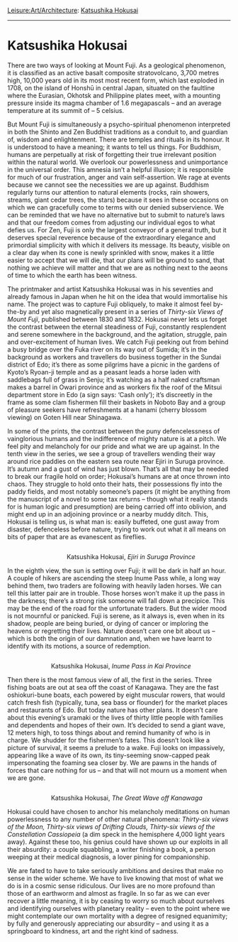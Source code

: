 [Leisure:](https://www.theschooloflife.com/thebookoflife/category/leisure/)[Art/Architecture](https://www.theschooloflife.com/thebookoflife/category/leisure/artarchitecture/): [Katsushika Hokusai](https://www.theschooloflife.com/thebookoflife/katsushika-hokusai/)

* * *

# Katsushika Hokusai

There are two ways of looking at Mount Fuji. As a geological phenomenon, it is classified as an active basalt composite stratovolcano, 3,700 metres high, 10,000 years old in its most most recent form, which last exploded in 1708, on the island of Honshū in central Japan, situated on the faultline where the Eurasian, Okhotsk and Philippine plates meet, with a mounting pressure inside its magma chamber of 1.6 megapascals – and an average temperature at its summit of – 5 celsius.

But Mount Fuji is simultaneously a psycho-spiritual phenomenon interpreted in both the Shinto and Zen Buddhist traditions as a conduit to, and guardian of, wisdom and enlightenment. There are temples and rituals in its honour. It is understood to have a meaning; it wants to tell us things. For Buddhism, humans are perpetually at risk of forgetting their true irrelevant position within the natural world. We overlook our powerlessness and unimportance in the universal order. This amnesia isn’t a helpful illusion; it is responsible for much of our frustration, anger and vain self-assertion. We rage at events because we cannot see the necessities we are up against. Buddhism regularly turns our attention to natural elements (rocks, rain showers, streams, giant cedar trees, the stars) because it sees in these occasions on which we can gracefully come to terms with our denied subservience. We can be reminded that we have no alternative but to submit to nature’s laws and that our freedom comes from adjusting our individual egos to what defies us. For Zen, Fuji is only the largest conveyor of a general truth, but it deserves special reverence because of the extraordinary elegance and primordial simplicity with which it delivers its message. Its beauty, visible on a clear day when its cone is newly sprinkled with snow, makes it a little easier to accept that we will die, that our plans will be ground to sand, that nothing we achieve will matter and that we are as nothing next to the aeons of time to which the earth has been witness.

The printmaker and artist Katsushika Hokusai was in his seventies and already famous in Japan when he hit on the idea that would immortalise his name. The project was to capture Fuji obliquely, to make it almost feel by-the-by and yet also magnetically present in a series of _Thirty-six Views of Mount Fuji_, published between 1830 and 1832. Hokusai never lets us forget the contrast between the eternal steadiness of Fuji, constantly resplendent and serene somewhere in the background, and the agitation, struggle, pain and over-excitement of human lives. We catch Fuji peeking out from behind a busy bridge over the Fuka river on its way out of Sumida; it’s in the background as workers and travellers do business together in the Sundai district of Edo; it’s there as some pilgrims have a picnic in the gardens of Kyoto’s Ryoan-ji temple and as a peasant leads a horse laden with saddlebags full of grass in Senju; it’s watching as a half naked craftsman makes a barrel in Owari province and as workers fix the roof of the Mitsui department store in Edo (a sign says: ‘Cash only’); it’s discreetly in the frame as some clam fishermen fill their baskets in Noboto Bay and a group of pleasure seekers have refreshments at a hanami (cherry blossom viewing) on Goten Hill near Shinagawa.

In some of the prints, the contrast between the puny defencelessness of vainglorious humans and the indifference of mighty nature is at a pitch. We feel pity and melancholy for our pride and what we are up against. In the tenth view in the series, we see a group of travellers wending their way around rice paddies on the eastern sea route near Ejiri in Suruga province. It’s autumn and a gust of wind has just blown. That’s all that may be needed to break our fragile hold on order; Hokusai’s humans are at once thrown into chaos. They struggle to hold onto their hats, their possessions fly into the paddy fields, and most notably someone’s papers (it might be anything from the manuscript of a novel to some tax returns – though what it really stands for is human logic and presumption) are being carried off into oblivion, and might end up in an adjoining province or a nearby muddy ditch. This, Hokusai is telling us, is what man is: easily buffeted, one gust away from disaster, defenceless before nature, trying to work out what it all means on bits of paper that are as evanescent as fireflies.

<figure class="aligncenter"><img src="https://lh3.googleusercontent.com/soBtJZW4gfPseYHgPpgZ5_ikc26xE-zJSQJCmu9wYwOg611naKOIEn0ViUSjMdch43ge5ye35Hg6WHt8pOTN0QxH56iGrN_zN_1f_9AIcF7LyOoJ9wEE9flMQ8GAHAi-uiP4bOvR" alt=""></figure>

&nbsp;&nbsp;&nbsp;&nbsp;&nbsp;&nbsp;&nbsp;&nbsp;&nbsp;&nbsp;&nbsp;&nbsp;&nbsp;&nbsp;&nbsp;&nbsp;&nbsp;&nbsp;&nbsp;&nbsp;&nbsp;&nbsp;&nbsp;&nbsp;&nbsp;&nbsp;&nbsp;&nbsp;&nbsp;&nbsp;&nbsp;&nbsp;&nbsp;&nbsp;Katsushika Hokusai, _Ejiri in Suruga Province_

In the eighth view, the sun is setting over Fuji; it will be dark in half an hour. A couple of hikers are ascending the steep Inume Pass while, a long way behind them, two traders are following with heavily laden horses. We can tell this latter pair are in trouble. Those horses won’t make it up the pass in the darkness; there’s a strong risk someone will fall down a precipice. This may be the end of the road for the unfortunate traders. But the wider mood is not mournful or panicked. Fuji is serene, as it always is, even when in its shadow, people are being buried, or dying of cancer or imploring the heavens or regretting their lives. Nature doesn’t care one bit about us – which is both the origin of our damnation and, when we have learnt to identify with its motions, a source of redemption.

<figure class="aligncenter"><img src="https://lh6.googleusercontent.com/q9ganjVOVsYuNNLqP6YRHzs6O--97FD4R1OHTabD8iJOgK6PxqijJ3YZ0LiswcCAykPlX6nC9Ji3Ouy4DNyp2ctsNvKve2NDt98MTOwXGdbXt82YnlG3VqYZrkxi5akuKbMWv_-e" alt=""></figure>

&nbsp;&nbsp;&nbsp;&nbsp;&nbsp;&nbsp;&nbsp;&nbsp;&nbsp;&nbsp;&nbsp;&nbsp;&nbsp;&nbsp;&nbsp;&nbsp;&nbsp;&nbsp;&nbsp;&nbsp;&nbsp;&nbsp;&nbsp;&nbsp;&nbsp;Katsushika Hokusai, _Inume Pass in Kai Province_

Then there is the most famous view of all, the first in the series. Three fishing boats are out at sea off the coast of Kanagawa. They are the fast oshiokuri-bune boats, each powered by eight muscular rowers, that would catch fresh fish (typically, tuna, sea bass or flounder) for the market places and restaurants of Edo. But today nature has other plans. It doesn’t care about this evening’s uramaki or the lives of thirty little people with families and dependents and hopes of their own. It’s decided to send a giant wave, 12 meters high, to toss things about and remind humanity of who is in charge. We shudder for the fishermen’s fates. This doesn’t look like a picture of survival, it seems a prelude to a wake. Fuji looks on impassively, appearing like a wave of its own, its tiny-seeming snow-capped peak impersonating the foaming sea closer by. We are pawns in the hands of forces that care nothing for us – and that will not mourn us a moment when we are gone.&nbsp;

<figure class="aligncenter"><img src="https://lh4.googleusercontent.com/Ge5YZYmZ6rG8gyQCiHjETQLHx8kPcuwEzxXl4PaRSlYpGgUzAFjicgUC7PeNB525sTx11l6UEiUtr-uLxJnOqZIq7yZztLMX_0sty50xvL2c-3ZFA3jSIMUE150uEfBnOxl_pmnR" alt=""></figure>

&nbsp;&nbsp;&nbsp;&nbsp;&nbsp;&nbsp;&nbsp;&nbsp;&nbsp;&nbsp;&nbsp;&nbsp;&nbsp;&nbsp;&nbsp;&nbsp;&nbsp;&nbsp;&nbsp;&nbsp;&nbsp;&nbsp;&nbsp;&nbsp;&nbsp;Katsushika Hokusai, _The Great Wave off Kanawaga_

Hokusai could have chosen to anchor his melancholy meditations on human powerlessness to any number of other natural phenomena: _Thirty-six views of the Moon, Thirty-six views of Drifting Clouds, Thirty-six views of the Constellation Cassiopeia_ (a dim speck in the hemisphere 4,000 light years away). Against these too, his genius could have shown up our exploits in all their absurdity: a couple squabbling, a writer finishing a book, a person weeping at their medical diagnosis, a lover pining for companionship.

We are fated to have to take seriously ambitions and desires that make no sense in the wider scheme. We have to live knowing that most of what we do is in a cosmic sense ridiculous. Our lives are no more profound than those of an earthworm and almost as fragile. In so far as we can ever recover a little meaning, it is by ceasing to worry so much about ourselves and identifying ourselves with planetary reality – even to the point where we might contemplate our own mortality with a degree of resigned equanimity; by fully and generously appreciating our absurdity – and using it as a springboard to kindness, art and the right kind of sadness.
